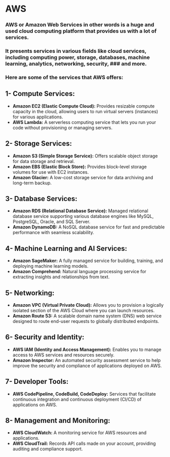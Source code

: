 # AWS 
### AWS or Amazon Web Services in other words is a huge and used cloud computing platform that provides us with a lot of services. 
### It presents services in various fields like cloud services, including computing power, storage, databases, machine learning, analytics, networking, security, ### and more.
### Here are some of the services that AWS offers:
## 1- Compute Services:
- **Amazon EC2 (Elastic Compute Cloud):** Provides resizable compute capacity in the cloud, allowing users to run virtual servers (instances) for various 
applications.
- **AWS Lambda:** A serverless computing service that lets you run your code without provisioning or managing servers.

## 2- Storage Services:
- **Amazon S3 (Simple Storage Service):** Offers scalable object storage for data storage and retrieval.
- **Amazon EBS (Elastic Block Store):** Provides block-level storage volumes for use with EC2 instances.
- **Amazon Glacier:** A low-cost storage service for data archiving and long-term backup.

## 3- Database Services:
- **Amazon RDS (Relational Database Service):** Managed relational database service supporting various database engines like MySQL, PostgreSQL, Oracle, and SQL 
Server.
- **Amazon DynamoDB:** A NoSQL database service for fast and predictable performance with seamless scalability.


## 4- Machine Learning and AI Services:
- **Amazon SageMaker:** A fully managed service for building, training, and deploying machine learning models.
- **Amazon Comprehend:** Natural language processing service for extracting insights and relationships from text.

## 5- Networking:
- **Amazon VPC (Virtual Private Cloud):** Allows you to provision a logically isolated section of the AWS Cloud where you can launch resources.
- **Amazon Route 53:** A scalable domain name system (DNS) web service designed to route end-user requests to globally distributed endpoints.

## 6- Security and Identity:
- **AWS IAM (Identity and Access Management):** Enables you to manage access to AWS services and resources securely.
- **Amazon Inspector:** An automated security assessment service to help improve the security and compliance of applications deployed on AWS.

## 7- Developer Tools:
- **AWS CodePipeline, CodeBuild, CodeDeploy:** Services that facilitate continuous integration and continuous deployment (CI/CD) of applications on AWS.

## 8- Management and Monitoring:
- **AWS CloudWatch:** A monitoring service for AWS resources and applications.
- **AWS CloudTrail:** Records API calls made on your account, providing auditing and compliance support.

